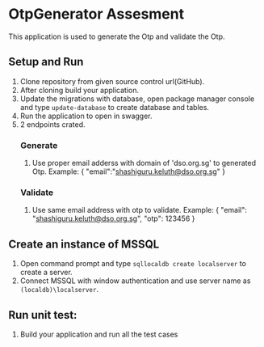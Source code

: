 # OtpGenerator Assesment
  This application is used to generate the Otp and validate the Otp.

## Setup and Run
1. Clone repository from given source control url(GitHub).
2. After cloning build your application.
3. Update the migrations with database, open package manager console and type `update-database` to create database and tables.
4. Run the application to open in swagger.
5. 2 endpoints crated.
    ### Generate
    1. Use proper email adderss with domain of 'dso.org.sg' to generated Otp.
        Example: {
                    "email":"shashiguru.keluth@dso.org.sg"
                 }
    ### Validate
    1. Use same email address with otp to validate.
        Example: {
                    "email": "shashiguru.keluth@dso.org.sg",
                    "otp": 123456
                 }

## Create an instance of MSSQL
1. Open command prompt and type `sqllocaldb create localserver` to create a server.
2. Connect MSSQL with window authentication and use server name as `(localdb)\localserver`.

## Run unit test:
1. Build your application and run all the test cases


